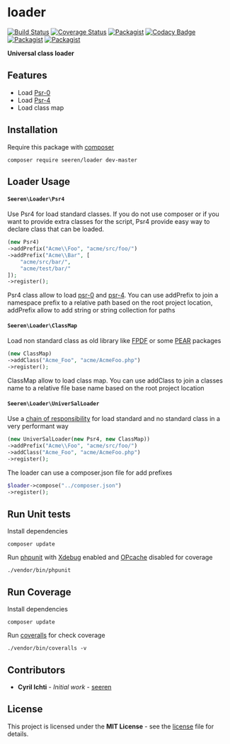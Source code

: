 # loader

[![Build Status](https://travis-ci.org/seeren/loader.svg?branch=master)](https://travis-ci.org/seeren/loader) [![Coverage Status](https://coveralls.io/repos/github/seeren/loader/badge.svg?branch=master)](https://coveralls.io/github/seeren/loader?branch=master) [![Packagist](https://img.shields.io/packagist/dt/seeren/loader.svg)](https://packagist.org/packages/seeren/loader/stats) [![Codacy Badge](https://api.codacy.com/project/badge/Grade/79594fda319241f787ac5342cb0a1836)](https://www.codacy.com/app/seeren/loader?utm_source=github.com&amp;utm_medium=referral&amp;utm_content=seeren/loader&amp;utm_campaign=Badge_Grade) [![Packagist](https://img.shields.io/packagist/v/seeren/loader.svg)](https://packagist.org/packages/seeren/loader) [![Packagist](https://img.shields.io/packagist/l/seeren/loader.svg)](LICENSE)

**Universal class loader**

## Features
* Load [Psr-0](http://www.php-fig.org/psr/psr-0/)
* Load [Psr-4](http://www.php-fig.org/psr/psr-4/)
* Load class map

## Installation
Require this package with [composer](https://getcomposer.org/)
```
composer require seeren/loader dev-master
```

## Loader Usage

#### `Seeren\Loader\Psr4`
Use Psr4 for load standard classes. If you do not use composer or if you want to provide extra classes for the script, Psr4 provide easy way to declare class that can be loaded.

```php
(new Psr4)
->addPrefix("Acme\\Foo", "acme/src/foo/")
->addPrefix("Acme\\Bar", [
    "acme/src/bar/",
    "acme/test/bar/"
]);
->register();
```
Psr4 class allow to load [psr-0](http://www.php-fig.org/psr/psr-0/) and [psr-4](http://www.php-fig.org/psr/psr-4/). You can use addPrefix to join a namespace prefix to a relative path based on the root project location,  addPrefix allow to add string or string collection for paths

#### `Seeren\Loader\ClassMap`
Load non standard class as old library like [FPDF](http://www.fpdf.org/) or some [PEAR](https://pear.php.net/) packages
```php
(new ClassMap)
->addClass("Acme_Foo", "acme/AcmeFoo.php")
->register();
```
ClassMap allow to load class map. You can use addClass to join a classes name to a relative file base name based on the root project location

#### `Seeren\Loader\UniverSalLoader`
Use a [chain of responsibility](https://en.wikipedia.org/wiki/Chain-of-responsibility_pattern) for load standard and no standard class in a very performant way
```php
(new UniverSalLoader(new Psr4, new ClassMap))
->addPrefix("Acme\\Foo", "acme/src/foo/")
->addClass("Acme_Foo", "acme/AcmeFoo.php")
->register();
```
The loader can use a composer.json file for add prefixes
```php
$loader->compose("../composer.json")
->register();
```

## Run Unit tests
Install dependencies
```
composer update
```
Run [phpunit](https://phpunit.de/) with [Xdebug](https://xdebug.org/) enabled and [OPcache](http://php.net/manual/fr/book.opcache.php) disabled for coverage
```
./vendor/bin/phpunit
```
## Run Coverage
Install dependencies
```
composer update
```
Run [coveralls](https://coveralls.io/) for check coverage
```
./vendor/bin/coveralls -v
```

##  Contributors
* **Cyril Ichti** - *Initial work* - [seeren](https://github.com/seeren)

## License
This project is licensed under the **MIT License** - see the [license](LICENSE) file for details.